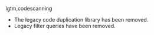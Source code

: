 lgtm,codescanning
* The legacy code duplication library has been removed.
* Legacy filter queries have been removed.
